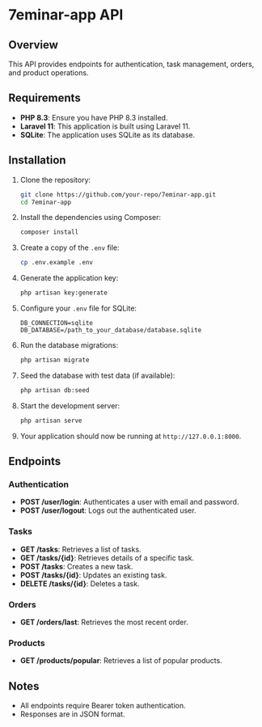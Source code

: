 
# 7eminar-app API

## Overview

This API provides endpoints for authentication, task management, orders, and product operations.

## Requirements

- **PHP 8.3**: Ensure you have PHP 8.3 installed.
- **Laravel 11**: This application is built using Laravel 11.
- **SQLite**: The application uses SQLite as its database.

## Installation

1. Clone the repository:
    ```bash
    git clone https://github.com/your-repo/7eminar-app.git
    cd 7eminar-app
    ```

2. Install the dependencies using Composer:
    ```bash
    composer install
    ```

3. Create a copy of the `.env` file:
    ```bash
    cp .env.example .env
    ```

4. Generate the application key:
    ```bash
    php artisan key:generate
    ```

5. Configure your `.env` file for SQLite:
    ```dotenv
    DB_CONNECTION=sqlite
    DB_DATABASE=/path_to_your_database/database.sqlite
    ```

6. Run the database migrations:
    ```bash
    php artisan migrate
    ```

7. Seed the database with test data (if available):
    ```bash
    php artisan db:seed
    ```

8. Start the development server:
    ```bash
    php artisan serve
    ```

9. Your application should now be running at `http://127.0.0.1:8000`.

## Endpoints

### Authentication
- **POST /user/login**: Authenticates a user with email and password.
- **POST /user/logout**: Logs out the authenticated user.

### Tasks
- **GET /tasks**: Retrieves a list of tasks.
- **GET /tasks/{id}**: Retrieves details of a specific task.
- **POST /tasks**: Creates a new task.
- **POST /tasks/{id}**: Updates an existing task.
- **DELETE /tasks/{id}**: Deletes a task.

### Orders
- **GET /orders/last**: Retrieves the most recent order.

### Products
- **GET /products/popular**: Retrieves a list of popular products.

## Notes
- All endpoints require Bearer token authentication.
- Responses are in JSON format.

